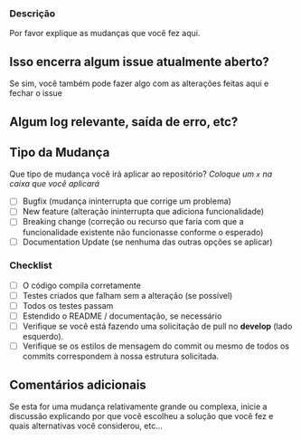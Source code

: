### Descrição

Por favor explique as mudanças que você fez aqui.

## Isso encerra algum issue atualmente aberto?

Se sim, você também pode fazer algo com as alterações feitas aqui e fechar o issue

## Algum log relevante, saída de erro, etc?

<!-- Se for longo, cole em https://gist.github.com/ e insira o link aqui. -->

## Tipo da Mudança

Que tipo de mudança você irá aplicar ao repositório?
_Coloque um `x` na caixa que você aplicará_

- [ ] Bugfix (mudança ininterrupta que corrige um problema)
- [ ] New feature (alteração ininterrupta que adiciona funcionalidade)
- [ ] Breaking change (correção ou recurso que faria com que a funcionalidade existente não funcionasse conforme o esperado)
- [ ] Documentation Update (se nenhuma das outras opções se aplicar)

### Checklist

- [ ] O código compila corretamente
- [ ] Testes criados que falham sem a alteração (se possível)
- [ ] Todos os testes passam
- [ ] Estendido o README / documentação, se necessário
- [ ] Verifique se você está fazendo uma solicitação de pull no **develop** (lado esquerdo).
- [ ] Verifique se os estilos de mensagem do commit ou mesmo de todos os commits correspondem à nossa estrutura solicitada.

## Comentários adicionais

Se esta for uma mudança relativamente grande ou complexa, inicie a discussão explicando por que você escolheu a solução que você fez e quais alternativas você considerou, etc...
